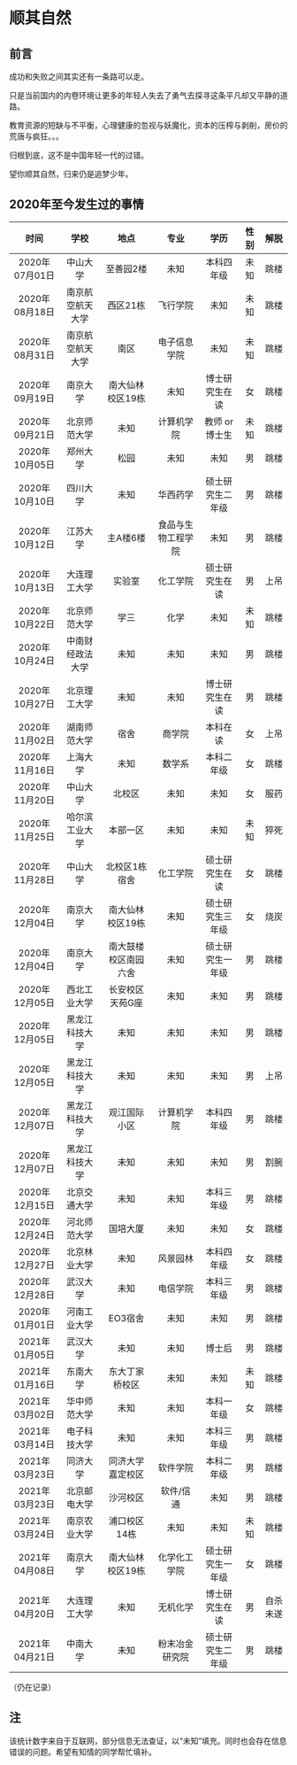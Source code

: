 # 顺其自然

 ## 前言
  成功和失败之间其实还有一条路可以走。
  
  只是当前国内的内卷环境让更多的年轻人失去了勇气去探寻这条平凡却又平静的道路。
  
  教育资源的短缺与不平衡，心理健康的忽视与妖魔化，资本的压榨与剥削，房价的荒唐与疯狂。。。
  
  归根到底，这不是中国年轻一代的过错。
  
  望你顺其自然，归来仍是追梦少年。
  

 
 ## 2020年至今发生过的事情
 | 时间 | 学校 | 地点 |专业| 学历 | 性别 |解脱 |
 |:--------:|:-------:|:-------:|:-----------:|:-----:| :-----:| :-----:|
 | 2020年07月01日 | 中山大学 | 至善园2楼 | 未知 | 本科四年级   | 未知 | 跳楼 |
 | 2020年08月18日 | 南京航空航天大学 | 西区21栋 | 飞行学院 | 未知   | 未知 | 跳楼 |
 | 2020年08月31日 | 南京航空航天大学 | 南区 | 电子信息学院|  未知   | 未知 | 跳楼 |
 | 2020年09月19日 | 南京大学 | 南大仙林校区19栋 | 未知 | 博士研究生在读   | 女 | 跳楼 |
 | 2020年09月21日 | 北京师范大学 | 未知 | 计算机学院 | 教师 or 博士生   | 未知 | 跳楼 |
 | 2020年10月05日 | 郑州大学 | 松园 | 未知 | 未知   | 男 | 跳楼 |
 | 2020年10月10日 | 四川大学 | 未知 | 华西药学 | 硕士研究生二年级   | 男 | 跳楼 |
 | 2020年10月12日 | 江苏大学 | 主A楼6楼 | 食品与生物工程学院 | 未知   | 男 | 跳楼 |
 | 2020年10月13日 | 大连理工大学 | 实验室 | 化工学院 | 硕士研究生在读   | 男 | 上吊 |
 | 2020年10月22日 | 北京师范大学 | 学三 | 化学 | 未知   | 未知 | 跳楼 |
 | 2020年10月24日 | 中南财经政法大学 | 未知 | 未知 | 未知   | 男 | 跳楼 |
 | 2020年10月27日 | 北京理工大学 | 未知 | 未知 | 博士研究生在读   | 男 | 跳楼 |
 | 2020年11月02日 | 湖南师范大学 | 宿舍 | 商学院 | 本科在读   | 女 | 上吊 |
 | 2020年11月16日 | 上海大学 | 未知 | 数学系 | 本科二年级   | 女 | 跳楼 |
 | 2020年11月20日 | 中山大学 | 北校区 | 未知 | 未知   | 女 | 服药 |
 | 2020年11月25日 | 哈尔滨工业大学 | 本部一区 | 未知 | 未知   | 未知 | 猝死 |
 | 2020年11月28日 | 中山大学 | 北校区1栋宿舍 | 化工学院 | 硕士研究生在读   | 女 | 跳楼 |
 | 2020年12月04日| 南京大学 | 南大仙林校区19栋 | 未知 | 硕士研究生三年级  | 女 | 烧炭 |
 | 2020年12月04日| 南京大学 | 南大鼓楼校区南园六舍 | 未知 | 硕士研究生一年级  | 男 | 跳楼 |
 | 2020年12月05日| 西北工业大学 | 长安校区天苑G座 | 未知 | 未知  | 男 | 跳楼 |
 | 2020年12月05日| 黑龙江科技大学 | 未知 | 未知 | 未知  | 男 | 跳楼 |
 | 2020年12月05日| 黑龙江科技大学 | 未知 | 未知 | 未知  | 男 | 上吊 |
 | 2020年12月07日| 黑龙江科技大学 | 观江国际小区 | 计算机学院 | 本科四年级  | 男 | 跳楼 |
 | 2020年12月07日| 黑龙江科技大学 | 未知 | 未知 | 未知  | 男 | 割腕 |
 | 2020年12月15日| 北京交通大学 | 未知 | 未知 | 本科三年级  | 男 | 跳楼 |
 | 2020年12月24日| 河北师范大学 | 国培大厦 | 未知 | 未知  | 女 | 跳楼 |
 | 2020年12月27日| 北京林业大学 | 未知 | 风景园林 | 本科四年级  | 女 | 跳楼 |
 | 2020年12月28日| 武汉大学 | 未知 | 电信学院 | 本科三年级  | 男 | 跳楼 |
 | 2020年01月01日| 河南工业大学 | EO3宿舍 | 未知 | 未知  | 男 | 跳楼 |
 | 2021年01月05日| 武汉大学 | 未知 | 未知 | 博士后  | 男 | 跳楼 |
 | 2021年01月16日| 东南大学 | 东大丁家桥校区 | 未知 | 未知  | 未知 | 跳楼 |
 | 2021年03月02日| 华中师范大学 | 未知 | 未知 | 本科一年级  | 女 | 跳楼 |
 | 2021年03月14日| 电子科技大学 | 未知 | 未知 | 本科三年级  | 男 | 跳楼 |
 | 2021年03月23日| 同济大学 | 同济大学嘉定校区 | 软件学院 | 本科二年级  | 男 | 跳楼 |
 | 2021年03月23日| 北京邮电大学 | 沙河校区 | 软件/信通 | 未知  | 男 | 跳楼 |
 | 2021年03月24日| 南京农业大学 | 浦口校区14栋 | 未知 | 未知  | 未知 | 跳楼 |
 | 2021年04月08日| 南京大学 | 南大仙林校区19栋 | 化学化工学院 | 硕士研究生一年级  | 女 | 跳楼 |
 | 2021年04月20日| 大连理工大学 | 未知 | 无机化学 | 博士研究生在读  | 男 | 自杀未遂 |
 | 2021年04月21日| 中南大学 | 未知 |粉末冶金研究院 | 硕士研究生二年级| 男 | 跳楼 |
 （仍在记录）
 
 ## 注
 该统计数字来自于互联网，部分信息无法查证，以“未知”填充。同时也会存在信息错误的问题。希望有知情的同学帮忙填补。
